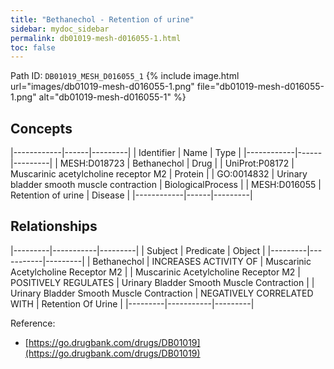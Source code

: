 ```yaml
---
title: "Bethanechol - Retention of urine"
sidebar: mydoc_sidebar
permalink: db01019-mesh-d016055-1.html
toc: false 
---
```



Path ID: `DB01019_MESH_D016055_1`
{% include image.html url="images/db01019-mesh-d016055-1.png" file="db01019-mesh-d016055-1.png" alt="db01019-mesh-d016055-1" %}

## Concepts

|------------|------|---------|
| Identifier | Name | Type    |
|------------|------|---------|
| MESH:D018723 | Bethanechol | Drug |
| UniProt:P08172 | Muscarinic acetylcholine receptor M2 | Protein |
| GO:0014832 | Urinary bladder smooth muscle contraction | BiologicalProcess |
| MESH:D016055 | Retention of urine | Disease |
|------------|------|---------|

## Relationships

|---------|-----------|---------|
| Subject | Predicate | Object  |
|---------|-----------|---------|
| Bethanechol | INCREASES ACTIVITY OF | Muscarinic Acetylcholine Receptor M2 |
| Muscarinic Acetylcholine Receptor M2 | POSITIVELY REGULATES | Urinary Bladder Smooth Muscle Contraction |
| Urinary Bladder Smooth Muscle Contraction | NEGATIVELY CORRELATED WITH | Retention Of Urine |
|---------|-----------|---------|

Reference: 
  - [https://go.drugbank.com/drugs/DB01019](https://go.drugbank.com/drugs/DB01019)
